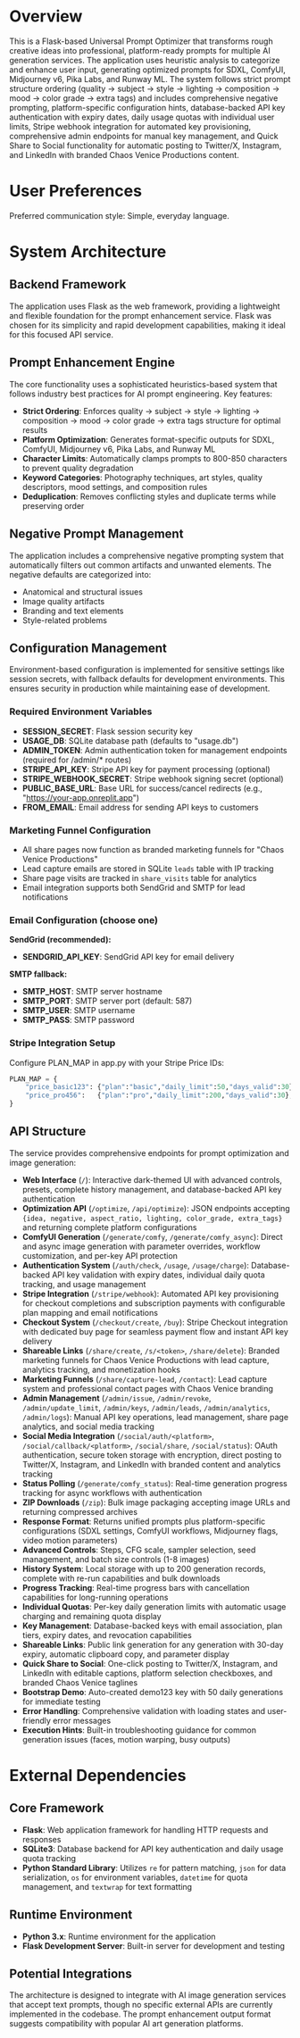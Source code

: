 # Overview

This is a Flask-based Universal Prompt Optimizer that transforms rough creative ideas into professional, platform-ready prompts for multiple AI generation services. The application uses heuristic analysis to categorize and enhance user input, generating optimized prompts for SDXL, ComfyUI, Midjourney v6, Pika Labs, and Runway ML. The system follows strict prompt structure ordering (quality → subject → style → lighting → composition → mood → color grade → extra tags) and includes comprehensive negative prompting, platform-specific configuration hints, database-backed API key authentication with expiry dates, daily usage quotas with individual user limits, Stripe webhook integration for automated key provisioning, comprehensive admin endpoints for manual key management, and Quick Share to Social functionality for automatic posting to Twitter/X, Instagram, and LinkedIn with branded Chaos Venice Productions content.

# User Preferences

Preferred communication style: Simple, everyday language.

# System Architecture

## Backend Framework
The application uses Flask as the web framework, providing a lightweight and flexible foundation for the prompt enhancement service. Flask was chosen for its simplicity and rapid development capabilities, making it ideal for this focused API service.

## Prompt Enhancement Engine
The core functionality uses a sophisticated heuristics-based system that follows industry best practices for AI prompt engineering. Key features:

- **Strict Ordering**: Enforces quality → subject → style → lighting → composition → mood → color grade → extra tags structure for optimal results
- **Platform Optimization**: Generates format-specific outputs for SDXL, ComfyUI, Midjourney v6, Pika Labs, and Runway ML
- **Character Limits**: Automatically clamps prompts to 800-850 characters to prevent quality degradation
- **Keyword Categories**: Photography techniques, art styles, quality descriptors, mood settings, and composition rules
- **Deduplication**: Removes conflicting styles and duplicate terms while preserving order

## Negative Prompt Management
The application includes a comprehensive negative prompting system that automatically filters out common artifacts and unwanted elements. The negative defaults are categorized into:

- Anatomical and structural issues
- Image quality artifacts
- Branding and text elements
- Style-related problems

## Configuration Management
Environment-based configuration is implemented for sensitive settings like session secrets, with fallback defaults for development environments. This ensures security in production while maintaining ease of development.

### Required Environment Variables
- **SESSION_SECRET**: Flask session security key
- **USAGE_DB**: SQLite database path (defaults to "usage.db")
- **ADMIN_TOKEN**: Admin authentication token for management endpoints (required for /admin/* routes)
- **STRIPE_API_KEY**: Stripe API key for payment processing (optional)
- **STRIPE_WEBHOOK_SECRET**: Stripe webhook signing secret (optional)
- **PUBLIC_BASE_URL**: Base URL for success/cancel redirects (e.g., "https://your-app.onreplit.app")
- **FROM_EMAIL**: Email address for sending API keys to customers

### Marketing Funnel Configuration
- All share pages now function as branded marketing funnels for "Chaos Venice Productions"
- Lead capture emails are stored in SQLite `leads` table with IP tracking
- Share page visits are tracked in `share_visits` table for analytics
- Email integration supports both SendGrid and SMTP for lead notifications

### Email Configuration (choose one)
**SendGrid (recommended):**
- **SENDGRID_API_KEY**: SendGrid API key for email delivery

**SMTP fallback:**
- **SMTP_HOST**: SMTP server hostname
- **SMTP_PORT**: SMTP server port (default: 587)
- **SMTP_USER**: SMTP username
- **SMTP_PASS**: SMTP password

### Stripe Integration Setup
Configure PLAN_MAP in app.py with your Stripe Price IDs:
```python
PLAN_MAP = {
    "price_basic123": {"plan":"basic","daily_limit":50,"days_valid":30},
    "price_pro456":   {"plan":"pro","daily_limit":200,"days_valid":30},
}
```

## API Structure
The service provides comprehensive endpoints for prompt optimization and image generation:

- **Web Interface** (`/`): Interactive dark-themed UI with advanced controls, presets, complete history management, and database-backed API key authentication
- **Optimization API** (`/optimize`, `/api/optimize`): JSON endpoints accepting `{idea, negative, aspect_ratio, lighting, color_grade, extra_tags}` and returning complete platform configurations
- **ComfyUI Generation** (`/generate/comfy`, `/generate/comfy_async`): Direct and async image generation with parameter overrides, workflow customization, and per-key API protection
- **Authentication System** (`/auth/check`, `/usage`, `/usage/charge`): Database-backed API key validation with expiry dates, individual daily quota tracking, and usage management
- **Stripe Integration** (`/stripe/webhook`): Automated API key provisioning for checkout completions and subscription payments with configurable plan mapping and email notifications
- **Checkout System** (`/checkout/create`, `/buy`): Stripe Checkout integration with dedicated buy page for seamless payment flow and instant API key delivery
- **Shareable Links** (`/share/create`, `/s/<token>`, `/share/delete`): Branded marketing funnels for Chaos Venice Productions with lead capture, analytics tracking, and monetization hooks
- **Marketing Funnels** (`/share/capture-lead`, `/contact`): Lead capture system and professional contact pages with Chaos Venice branding
- **Admin Management** (`/admin/issue`, `/admin/revoke`, `/admin/update_limit`, `/admin/keys`, `/admin/leads`, `/admin/analytics`, `/admin/logs`): Manual API key operations, lead management, share page analytics, and social media tracking
- **Social Media Integration** (`/social/auth/<platform>`, `/social/callback/<platform>`, `/social/share`, `/social/status`): OAuth authentication, secure token storage with encryption, direct posting to Twitter/X, Instagram, and LinkedIn with branded content and analytics tracking
- **Status Polling** (`/generate/comfy_status`): Real-time generation progress tracking for async workflows with authentication
- **ZIP Downloads** (`/zip`): Bulk image packaging accepting image URLs and returning compressed archives
- **Response Format**: Returns unified prompts plus platform-specific configurations (SDXL settings, ComfyUI workflows, Midjourney flags, video motion parameters)
- **Advanced Controls**: Steps, CFG scale, sampler selection, seed management, and batch size controls (1-8 images)
- **History System**: Local storage with up to 200 generation records, complete with re-run capabilities and bulk downloads
- **Progress Tracking**: Real-time progress bars with cancellation capabilities for long-running operations
- **Individual Quotas**: Per-key daily generation limits with automatic usage charging and remaining quota display
- **Key Management**: Database-backed keys with email association, plan tiers, expiry dates, and revocation capabilities
- **Shareable Links**: Public link generation for any generation with 30-day expiry, automatic clipboard copy, and parameter display
- **Quick Share to Social**: One-click posting to Twitter/X, Instagram, and LinkedIn with editable captions, platform selection checkboxes, and branded Chaos Venice taglines
- **Bootstrap Demo**: Auto-created demo123 key with 50 daily generations for immediate testing
- **Error Handling**: Comprehensive validation with loading states and user-friendly error messages
- **Execution Hints**: Built-in troubleshooting guidance for common generation issues (faces, motion warping, busy outputs)

# External Dependencies

## Core Framework
- **Flask**: Web application framework for handling HTTP requests and responses
- **SQLite3**: Database backend for API key authentication and daily usage quota tracking
- **Python Standard Library**: Utilizes `re` for pattern matching, `json` for data serialization, `os` for environment variables, `datetime` for quota management, and `textwrap` for text formatting

## Runtime Environment
- **Python 3.x**: Runtime environment for the application
- **Flask Development Server**: Built-in server for development and testing

## Potential Integrations
The architecture is designed to integrate with AI image generation services that accept text prompts, though no specific external APIs are currently implemented in the codebase. The prompt enhancement output format suggests compatibility with popular AI art generation platforms.
